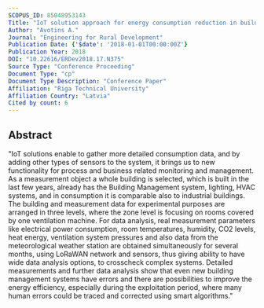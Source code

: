 ```yaml
---
SCOPUS_ID: 85048953143
Title: "IoT solution approach for energy consumption reduction in buildings: Part 2. Measurement setup and practical data analysis"
Author: "Avotins A."
Journal: "Engineering for Rural Development"
Publication Date: {'$date': '2018-01-01T00:00:00Z'}
Publication Year: 2018
DOI: "10.22616/ERDev2018.17.N375"
Source Type: "Conference Proceeding"
Document Type: "cp"
Document Type Description: "Conference Paper"
Affiliation: "Riga Technical University"
Affiliation Country: "Latvia"
Cited by count: 6
---
```


## Abstract
"IoT solutions enable to gather more detailed consumption data, and by adding other types of sensors to the system, it brings us to new functionality for process and business related monitoring and management. As a measurement object a whole building is selected, which is built in the last few years, already has the Building Management system, lighting, HVAC systems, and in consumption it is comparable also to industrial buildings. The building and measurement data for experimental purposes are arranged in three levels, where the zone level is focusing on rooms covered by one ventilation machine. For data analysis, real measurement parameters like electrical power consumption, room temperatures, humidity, CO2 levels, heat energy, ventilation system pressures and also data from the meteorological weather station are obtained simultaneously for several months, using LoRaWAN network and sensors, thus giving ability to have wide data analysis options, to crosscheck complex systems. Detailed measurements and further data analysis show that even new building management systems have errors and there are possibilities to improve the energy efficiency, especially during the exploitation period, where many human errors could be traced and corrected using smart algorithms."
